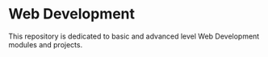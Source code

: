 # Web Development
This repository is dedicated to basic and advanced level Web Development modules and projects.